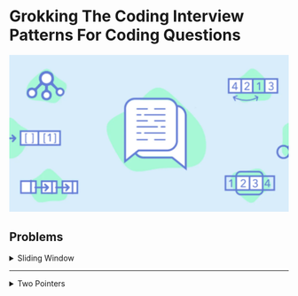 # Grokking The Coding Interview Patterns For Coding Questions

![[Grokking The Coding Interview Patterns For Coding Questions]](Educitive.io.webp)

## Problems

<details>
<summary>Sliding Window</summary>

| #   | Problem                                        | Topic                             | Language |
|-----|------------------------------------------------|-----------------------------------|----------|
| 1   | Average of all contiguous sub arrays of size K | Arrays & Sliding Window           | java     |
| 2   | Maximum Sum Subarray of Size K                 | Arrays & Sliding Window           | java     |
| 3   | Smallest Subarray with a given sum             | Arrays & Sliding Window           | java     |
| 4   | Longest Substring with K Distinct Characters   | Arrays & Hashing & Sliding Window | java     |
| 5   | Fruits Into Baskets                            | Arrays & Hashing & Sliding Window | java     |

</details>

---
<details>
<summary>Two Pointers</summary>

| #   | Problem                             | Topic                           | Language |
|-----|-------------------------------------|---------------------------------|----------|
| 1   | Pair with Target Sum                | Arrays & Two Pointers & Hashing | java     |
| 2   | Remove Duplicates From Sorted Array | Arrays & Two Pointers           | java     |
| 3   | Remove Element From UnSorted Array  | Arrays & Two Pointers           | java     |

</details>